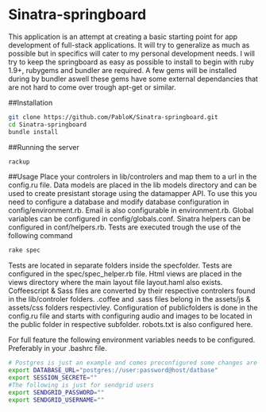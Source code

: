 Sinatra-springboard
===================

This application is an attempt at creating a basic starting point for app development of full-stack applications. It will try to generalize as much as possible but in specifics will cater to my personal development needs. I will try to keep the springboard as easy as possible to install to begin with ruby 1.9+, rubygems and bundler are required. A few gems will be installed during by bundler aswell these gems have some external dependancies that are not hard to come over trough apt-get or similar.

##Installation
```bash
git clone https://github.com/PabloK/Sinatra-springboard.git
cd Sinatra-springboard
bundle install
```

##Running the server
```bash
rackup
```

##Usage
Place your controlers in lib/controlers and map them to a url in the config.ru file. Data models are placed in the lib models directory and can be used to create presistant storage using the datamapper API. To use this you need to configure a database and modify database configuration in config/environment.rb. Email is also configurable in environment.rb. Global variables can be configured in config/globals.conf. Sinatra helpers can be configured in conf/helpers.rb. Tests are executed trough the use of the following command
```bash
rake spec
```
Tests are located in separate folders inside the specfolder. Tests are configured in the spec/spec_helper.rb file. Html views are placed in the views directory where the main layout file layout.haml also exists.
Coffeescript & Sass files are converted by their respective controlers found in the lib/controler folders. .coffee and .sass files belong in the assets/js & assets/css folders respectivley.
Configuration of publicfolders is done in the config.ru file and starts with configuring audio and images to be located in the public folder in respective subfolder. robots.txt is also configured here.

For full feature the following environment variables needs to be configured. Preferably in your .bashrc file.
```bash
# Postgres is just an example and comes preconfigured some changes are needed in conf/environment.rb to use MYSQL or Sqlite
export DATABASE_URL="postgres://user:password@host/datbase"
export SESSION_SECRETE=""
#The following is just for sendgrid users
export SENDGRID_PASSWORD=""
export SENDGRID_USERNAME=""
```
